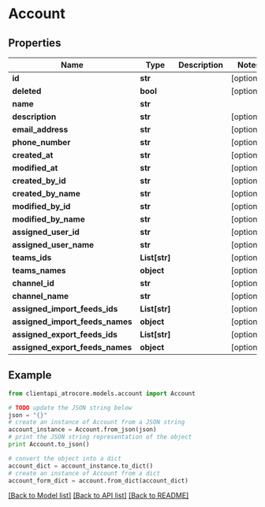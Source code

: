 # Account


## Properties
Name | Type | Description | Notes
------------ | ------------- | ------------- | -------------
**id** | **str** |  | [optional] 
**deleted** | **bool** |  | [optional] 
**name** | **str** |  | 
**description** | **str** |  | [optional] 
**email_address** | **str** |  | [optional] 
**phone_number** | **str** |  | [optional] 
**created_at** | **str** |  | [optional] 
**modified_at** | **str** |  | [optional] 
**created_by_id** | **str** |  | [optional] 
**created_by_name** | **str** |  | [optional] 
**modified_by_id** | **str** |  | [optional] 
**modified_by_name** | **str** |  | [optional] 
**assigned_user_id** | **str** |  | [optional] 
**assigned_user_name** | **str** |  | [optional] 
**teams_ids** | **List[str]** |  | [optional] 
**teams_names** | **object** |  | [optional] 
**channel_id** | **str** |  | [optional] 
**channel_name** | **str** |  | [optional] 
**assigned_import_feeds_ids** | **List[str]** |  | [optional] 
**assigned_import_feeds_names** | **object** |  | [optional] 
**assigned_export_feeds_ids** | **List[str]** |  | [optional] 
**assigned_export_feeds_names** | **object** |  | [optional] 

## Example

```python
from clientapi_atrocore.models.account import Account

# TODO update the JSON string below
json = "{}"
# create an instance of Account from a JSON string
account_instance = Account.from_json(json)
# print the JSON string representation of the object
print Account.to_json()

# convert the object into a dict
account_dict = account_instance.to_dict()
# create an instance of Account from a dict
account_form_dict = account.from_dict(account_dict)
```
[[Back to Model list]](../README.md#documentation-for-models) [[Back to API list]](../README.md#documentation-for-api-endpoints) [[Back to README]](../README.md)


